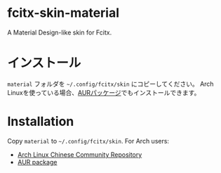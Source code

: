 # fcitx-skin-material
A Material Design-like skin for Fcitx.

# インストール
`material` フォルダを `~/.config/fcitx/skin` にコピーしてください。
Arch Linuxを使っている場合、[AURパッケージ](https://aur.archlinux.org/packages/fcitx-skin-material/)でもインストールできます。

# Installation
Copy `material` to `~/.config/fcitx/skin`.
For Arch users:
- [Arch Linux Chinese Community Repository](https://github.com/archlinuxcn/repo)
- [AUR package](https://aur.archlinux.org/packages/fcitx-skin-material/)
